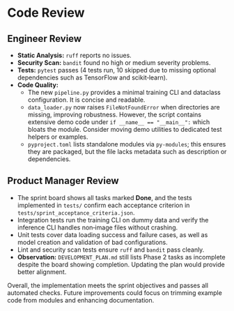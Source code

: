 # Code Review

## Engineer Review
- **Static Analysis:** `ruff` reports no issues.
- **Security Scan:** `bandit` found no high or medium severity problems.
- **Tests:** `pytest` passes (4 tests run, 10 skipped due to missing optional dependencies such as TensorFlow and scikit‑learn).
- **Code Quality:**
  - The new `pipeline.py` provides a minimal training CLI and dataclass configuration. It is concise and readable.
  - `data_loader.py` now raises `FileNotFoundError` when directories are missing, improving robustness. However, the script contains extensive demo code under `if __name__ == "__main__":` which bloats the module. Consider moving demo utilities to dedicated test helpers or examples.
  - `pyproject.toml` lists standalone modules via `py-modules`; this ensures they are packaged, but the file lacks metadata such as description or dependencies.

## Product Manager Review
- The sprint board shows all tasks marked **Done**, and the tests implemented in `tests/` confirm each acceptance criterion in `tests/sprint_acceptance_criteria.json`.
- Integration tests run the training CLI on dummy data and verify the inference CLI handles non‑image files without crashing.
- Unit tests cover data loading success and failure cases, as well as model creation and validation of bad configurations.
- Lint and security scan tests ensure `ruff` and `bandit` pass cleanly.
- **Observation:** `DEVELOPMENT_PLAN.md` still lists Phase 2 tasks as incomplete despite the board showing completion. Updating the plan would provide better alignment.

Overall, the implementation meets the sprint objectives and passes all automated checks. Future improvements could focus on trimming example code from modules and enhancing documentation.
